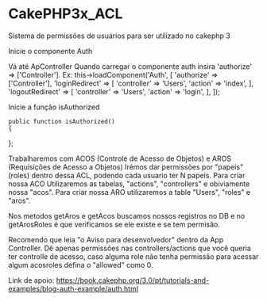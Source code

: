 # CakePHP3x_ACL
Sistema de permissões de usuários para ser utilizado no cakephp 3

Inicie o componente Auth

Vá até ApController 
Quando carregar o componente auth insira 
 'authorize' => ['Controller'].
Ex:
this->loadComponent('Auth', [
            'authorize' => ['Controller'],
            'loginRedirect' => [
                'controller' => 'Users',
                'action' => 'index',
            ],
            'logoutRedirect' => [
                'controller' => 'Users',
                'action' => 'login',
            ],
        ]);
        
Inicie a função isAuthorized

    public function isAuthorized()
    {
    
   };
   
Trabalharemos com ACOS (Controle de Acesso de Objetos) e AROS (Requisições de Acesso a Objetos)
Irémos dar permissões por "papeis" (roles) dentro dessa ACL, podendo cada usuario ter N papeis.
Para criar nossa ACO Utilizaremos as tabelas, "actions", "controllers" e obiviamente nossa "acos".
Para criar nossa ARO utilizaremos a table "Users", "roles" e "aros".

Nos metodos getAros e getAcos buscamos nossos registros no DB e no getArosRoles é que verificamos se ele existe e se tem permisão.

Recomendo que leia "o Aviso para desenvolvedor" dentro da App Controller.
Dê apenas permissões nas controllers/actions que você queria ter controlle de acesso, caso alguma role não tenha permissão para acessar algum acosroles defina o "allowed" como 0.


Link de apoio: https://book.cakephp.org/3.0/pt/tutorials-and-examples/blog-auth-example/auth.html
